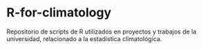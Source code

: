 # R-for-climatology
Repositorio de scripts de R utilizados en proyectos y trabajos de la universidad, relacionado a la estadística climatológica.
